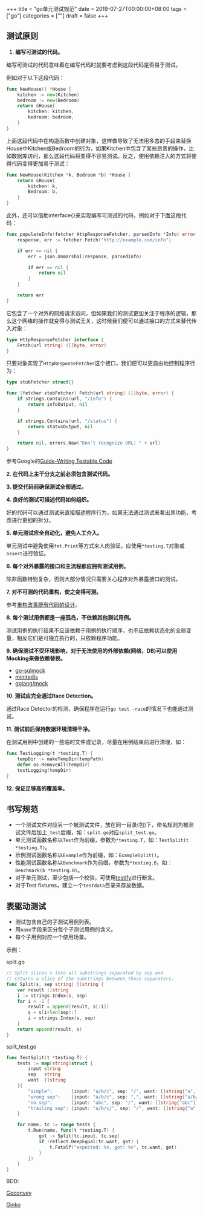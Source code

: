 +++
title = "go单元测试规范"
date = 2019-07-27T00:00:00+08:00
tags = ["go"]
categories = [""]
draft = false
+++

## 测试原则

1. **编写可测试的代码。**

编写可测试的代码意味着在编写代码时就要考虑到这段代码是否易于测试。

例如对于以下这段代码：

```go
func NewHouse() *House {
    kitchen := new(Kitchen)
    bedroom := new(Bedroom)
    return &House{
        kitchen: kitchen,
        bedroom: bedroom,
    }
}
```

上面这段代码中在构造函数中创建对象，这样做导致了无法用多态的手段来替换House中Kitchen或Bedroom的行为，如果Kitchen中包含了某些昂贵的操作，比如数据库访问，那么这段代码将变得不容易测试。反之，使用依赖注入的方式将使得代码变得更加易于测试：

```go
func NewHouse(Kitchen *k, Bedroom *b) *House {
    return &House{
        kitchen: k,
        Bedroom: b,
    }
}
```

此外，还可以借助interface{}来实现编写可测试的代码，例如对于下面这段代码：

```go
func populateInfo(fetcher HttpResponseFetcher, parsedInfo *Info) error {
    response, err := fetcher.Fetch("http://example.com/info")

    if err == nil {
        err = json.Unmarshal(response, parsedInfo)

        if err == nil {
            return nil
        }
    }

    return err
}
```

它包含了一个对外的网络请求访问，但如果我们的测试更加关注于程序的逻辑，那么这个网络的操作就变得与测试无关，这时候我们便可以通过接口的方式来替代传入对象：

```go
type HttpResponseFetcher interface {
    Fetch(url string) ([]byte, error)
}
```

只要对象实现了`HttpResponseFetcher`这个接口，我们便可以更自由地控制程序行为：

```go
type stubFetcher struct{}

func (fetcher stubFetcher) Fetch(url string) ([]byte, error) {
    if strings.Contains(url, "/info") {
        return infoOutput, nil
    }

    if strings.Contains(url, "/status") {
        return statusOutput, nil
    }

    return nil, errors.New("Don't recognize URL: " + url)
}
```

参考Google的[Guide-Writing Testable Code](https://link.zhihu.com/?target=http%3A//misko.hevery.com/attachments/Guide-Writing%20Testable%20Code.pdf)

**2. 在代码上主干分支之前必须包含测试代码。**

**3. 提交代码前确保测试全部通过。**

**4. 良好的测试可描述代码如何组织。**

好的代码可以通过测试来直接描述程序行为，如果无法通过测试来看出其功能，考虑进行更细的拆分。

**5. 单元测试应全自动化，避免人工介入。**

单元测试中避免使用`fmt.Print`等方式来人肉验证，应使用`*testing.T`对象或`assert`进行验证。

**6. 每个对外暴露的接口和主流程都应拥有测试用例。**

除非函数特别复杂，否则大部分情况只需要关心程序对外暴露接口的测试。

**7. 对不可测的代码重构，使之变得可测。**

参考[重构改善既有代码的设计](https://link.zhihu.com/?target=https%3A//www.kancloud.cn/sstd521/refactor)。

**8. 每个测试用例都是一座孤岛，不依赖其他测试用例。**

测试用例的执行结果不应该依赖于用例的执行顺序，也不应依赖状态化的全局变量，相反它们是可独立执行的，只依赖程序功能。

**9. 确保测试不受环境影响，对于无法使用的外部依赖(网络，DB)可以使用Mocking来做依赖替换。**

- [go-sqlmock](https://link.zhihu.com/?target=https%3A//github.com/DATA-DOG/go-sqlmock)
- [miniredis](https://link.zhihu.com/?target=https%3A//github.com/alicebob/miniredis)
- [golang/mock](https://link.zhihu.com/?target=https%3A//github.com/golang/mock)

**10. 测试应完全通过Race Detection。**

通过Race Detector的检测，确保程序在运行`go test -race`的情况下也能通过测试。

**11. 测试前后保持数据环境清理干净。**

在测试用例中创建的一些临时文件或记录，尽量在用例结束前进行清理，如：

```go
func TestLogging(t *testing.T) {
    tempDir := makeTempDir(tempPath)
    defer os.RemoveAll(tempDir)
    testLogging(tempDir)
}
```

**12. 保证足够高的覆盖率。**

## 书写规范

- 一个测试文件对应另一个被测试文件，放在同一目录(包)下，命名规则为被测试文件后加上`_test`后缀，如：`split.go`对应`split_test.go`。
- 单元测试函数名称以`Test`作为前缀，参数为`*testing.T`，如：`TestSplit(t *testing.T)`。
- 示例测试函数名称以`Example`作为前缀，如：`ExampleSplit()`。
- 性能测试函数名称以`Benchmark`作为前缀，参数为`*testing.B`，如：`Benchmark(b *testing.B)`。
- 对于单元测试，至少包括一个校验，可使用[testify](https://link.zhihu.com/?target=https%3A//github.com/stretchr/testify)进行断言。
- 对于Test fixtures，建立一个`testdata`目录来存放数据。

## 表驱动测试

- 测试包含自己的子测试用例列表。
- 用`name`字段来区分每个子测试用例的含义。
- 每个子用例对应一个使用场景。

示例：

split.go

```go
// Split slices s into all substrings separated by sep and
// returns a slice of the substrings between those separators.
func Split(s, sep string) []string {
    var result []string
    i := strings.Index(s, sep)
    for i > -1 {
        result = append(result, s[:i])
        s = s[i+len(sep):]
        i = strings.Index(s, sep)
    }
    return append(result, s)
}
```

split_test.go

```go
func TestSplit(t *testing.T) {
    tests := map[string]struct {
        input string
        sep   string
        want  []string
    }{
        "simple":       {input: "a/b/c", sep: "/", want: []string{"a", "b", "c"}},
        "wrong sep":    {input: "a/b/c", sep: ",", want: []string{"a/b/c"}},
        "no sep":       {input: "abc", sep: "/", want: []string{"abc"}},
        "trailing sep": {input: "a/b/c/", sep: "/", want: []string{"a", "b", "c"}},
    }

    for name, tc := range tests {
        t.Run(name, func(t *testing.T) {
            got := Split(tc.input, tc.sep)
            if !reflect.DeepEqual(tc.want, got) {
                t.Fatalf("expected: %v, got: %v", tc.want, got)
            }
        })
    }
}
```

BDD:

[Goconvey](https://link.zhihu.com/?target=https%3A//github.com/smartystreets/goconvey)

[Ginko](https://link.zhihu.com/?target=https%3A//github.com/onsi/ginkgo)

